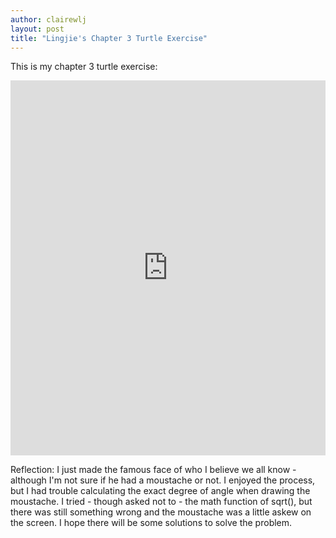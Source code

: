 ```yaml
---
author: clairewlj
layout: post
title: "Lingjie's Chapter 3 Turtle Exercise"
---
```


This is my chapter 3 turtle exercise:
<iframe src="https://trinket.io/embed/python/3e581ebd02" width="100%" height="600" frameborder="0" marginwidth="0" marginheight="0" allowfullscreen></iframe>

Reflection:
I just made the famous face of who I believe we all know - although I'm not sure if he had a moustache or not. I enjoyed the process, but I had trouble calculating the exact degree of angle when drawing the moustache. I tried - though asked not to - the math function of sqrt(), but there was still something wrong and the moustache was a little askew on the screen. I hope there will be some solutions to solve the problem.
